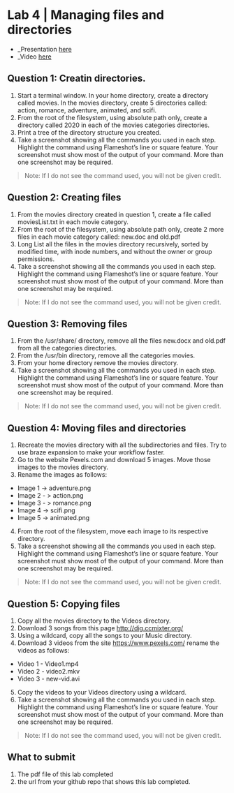 # Lab 4 | Managing files and directories
* _Presentation [here](https://docs.google.com/presentation/d/e/2PACX-1vRXQhdRviYicst8RhPxAcgQmj8-8YCuNSSy4NjmCv1ekxfQuI3KvDmdfuAztj1hbDo6dXPsuF8RezsZ/pub?start=false&loop=false&delayms=3000&slide=id.p)
* _Video [here]()
 
## Question 1: Creatin directories.

1. Start a terminal window. In your home directory, create a directory called movies. In the movies directory, create 5 directories called: action, romance, adventure, animated, and scifi. 
2. From the root of the filesystem, using absolute path only, create a directory called 2020 in each of the movies categories directories. 
3. Print a tree of the directory structure you created.
4. Take a screenshot showing all the commands you used in each step. Highlight the command using Flameshot’s line or square feature. Your screenshot must show most of the output of your command. More than one screenshot may be required. 
> Note: If I do not see the command used, you will not be given credit.

## Question 2: Creating files
1. From the movies directory created in question 1, create a file called moviesList.txt  in each movie category. 
2. From the root of the filesystem, using absolute path only, create 2 more files in each movie category called: new.doc and old.pdf
3. Long List all the files in the movies directory recursively, sorted by modified time, with inode numbers, and without the owner or group permissions.
4. Take a screenshot showing all the commands you used in each step. Highlight the command using Flameshot’s line or square feature. Your screenshot must show most of the output of your command. More than one screenshot may be required. 
> Note: If I do not see the command used, you will not be given credit.

## Question 3: Removing files
1. From the /usr/share/ directory, remove all the files new.docx and old.pdf from all the categories directories.
2. From the /usr/bin directory, remove all the categories movies.
3. From your home directory remove the movies directory.
4. Take a screenshot showing all the commands you used in each step. Highlight the command using Flameshot’s line or square feature. Your screenshot must show most of the output of your command. More than one screenshot may be required. 
> Note: If I do not see the command used, you will not be given credit.

## Question 4: Moving files and directories
1. Recreate the movies directory with all the subdirectories and files. Try to use braze expansion to make your workflow faster.
2. Go to the website Pexels.com and download 5 images. Move those images to the movies directory.
3. Rename the images as follows:
  * Image 1 -> adventure.png
  * Image 2 - > action.png
  * Image 3 - > romance.png
  * Image 4 -> scifi.png
  * Image 5 -> animated.png
4. From the root of the filesystem, move each image to its respective directory.
5. Take a screenshot showing all the commands you used in each step. Highlight the command using Flameshot’s line or square feature. Your screenshot must show most of the output of your command. More than one screenshot may be required. 
> Note: If I do not see the command used, you will not be given credit.

## Question 5: Copying files
1. Copy all the movies directory to the Videos directory.
2. Download 3 songs from this page http://dig.ccmixter.org/ 
3. Using a wildcard, copy all the songs to your Music directory.
4. Download 3 videos from the site https://www.pexels.com/ rename the videos as follows:
  * Video 1 - Video1.mp4
  * Video 2 - video2.mkv
  * Video 3 - new-vid.avi
5. Copy the videos to your Videos directory using a wildcard.
6. Take a screenshot showing all the commands you used in each step. Highlight the command using Flameshot’s line or square feature. Your screenshot must show most of the output of your command. More than one screenshot may be required. 
> Note: If I do not see the command used, you will not be given credit.

## What to submit
1. The pdf file of this lab completed
2. the url from your github repo that shows this lab completed. 




